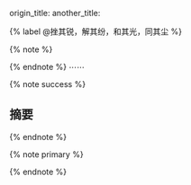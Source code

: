 

origin_title:
another_title:

{% label @挫其锐，解其纷，和其光，同其尘 %}

{% note %}

{% endnote %}
⋯⋯

{% note success %}
## 摘要
{% endnote %}

{% note primary %}

{% endnote %}

```

```


<span class="post-meta-item-icon">
  <i class="{{ theme.busuanzi_count.total_views_icon }}"></i>
</span>
